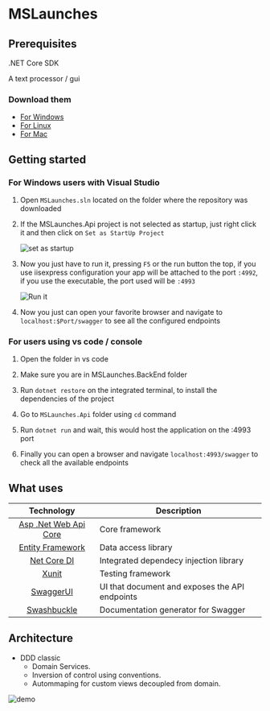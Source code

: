 # MSLaunches 

## Prerequisites

.NET Core SDK

A text processor / gui

### Download them

* [For Windows](https://www.microsoft.com/net/download/windows/build)
* [For Linux](https://www.microsoft.com/net/download/linux/build)
* [For Mac](https://www.microsoft.com/net/download/macos/build)

## Getting started

### For Windows users with Visual Studio

1. Open `MSLaunches.sln` located on the folder where the repository was downloaded

2. If the MSLaunches.Api project is not selected as startup, just right click it and then click on `Set as StartUp Project` 

    ![set as startup](https://i.imgur.com/fTbU51p.gif)

3. Now you just have to run it, pressing `F5` or the run button the top, if you use iisexpress configuration your app will be attached to the port `:4992`, if you use the executable, the port used will be `:4993`

    ![Run it](https://i.imgur.com/8TuB31V.gif)

4. Now you just can open your favorite browser and navigate to `localhost:$Port/swagger` to see all the configured endpoints

### For users using vs code / console

1. Open the folder in vs code

2. Make sure you are in MSLaunches.BackEnd folder

3. Run `dotnet restore` on the integrated terminal, to install the dependencies of the project

4. Go to `MSLaunches.Api` folder using `cd` command

5. Run `dotnet run` and wait, this would host the application on the :4993 port

6. Finally you can open a browser and navigate `localhost:4993/swagger` to check all the available  endpoints

## What uses

| Technology  | Description |
| :---------: | ----------- |
| [Asp .Net Web Api Core](https://docs.microsoft.com/en-us/aspnet/core/) | Core framework |
| [Entity Framework](https://docs.microsoft.com/en-us/ef/core/) | Data access library |
| [Net Core DI](https://docs.microsoft.com/en-us/aspnet/core/mvc/controllers/dependency-injection) | Integrated dependecy injection library |
| [Xunit](https://xunit.github.io/) | Testing framework |
| [SwaggerUI](https://swagger.io/swagger-ui/) | UI that document and exposes the API endpoints |
| [Swashbuckle](https://github.com/domaindrivendev/Swashbuckle) | Documentation generator for Swagger |
    
## Architecture
* DDD classic
    * Domain Services.
    * Inversion of control using conventions.
    * Autommaping for custom views decoupled from domain.
  
![demo](http://www.methodsandtools.com/archive/onion17.jpg)
